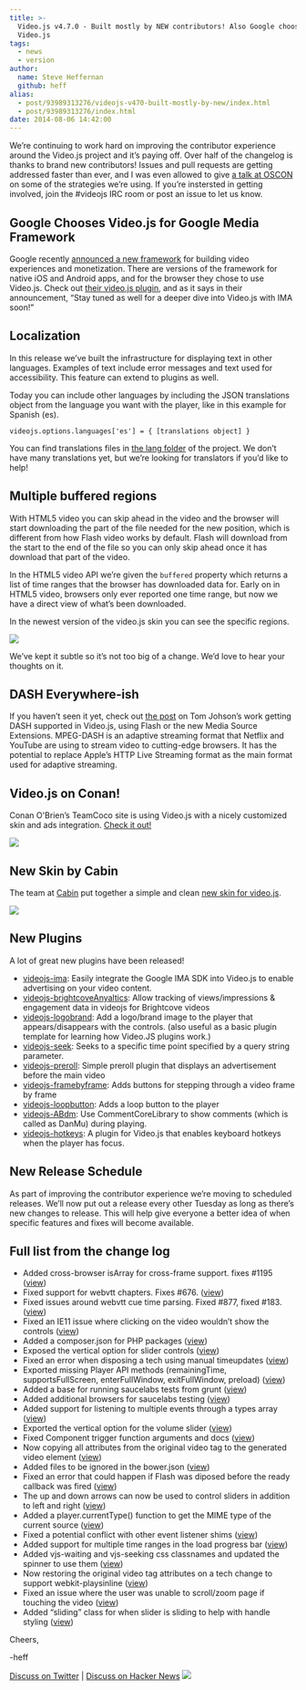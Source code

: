 ```yaml
---
title: >-
  Video.js v4.7.0 - Built mostly by NEW contributors! Also Google chooses
  Video.js
tags:
  - news
  - version
author:
  name: Steve Heffernan
  github: heff
alias:
  - post/93989313276/videojs-v470-built-mostly-by-new/index.html
  - post/93989313276/index.html
date: 2014-08-06 14:42:00
---
```


We&rsquo;re continuing to work hard on improving the contributor experience around the Video.js project and it&rsquo;s paying off. Over half of the changelog is thanks to brand new contributors! Issues and pull requests are getting addressed faster than ever, and I was even allowed to give [a talk at OSCON](http://www.oscon.com/oscon2014/public/schedule/speaker/104522) on some of the strategies we&rsquo;re using. If you&rsquo;re instersted in getting involved, join the #videojs IRC room or post an issue to let us know.

## Google Chooses Video.js for Google Media Framework

Google recently [announced a new framework](http://googleadsdeveloper.blogspot.com/2014/07/google-media-framework-making-online.html) for building video experiences and monetization. There are versions of the framework for native iOS and Android apps, and for the browser they chose to use Video.js. Check out [their video.js plugin](https://github.com/googleads/videojs-ima), and as it says in their announcement, &ldquo;Stay tuned as well for a deeper dive into Video.js with IMA soon!&rdquo;

## Localization

In this release we&rsquo;ve built the infrastructure for displaying text in other languages. Examples of text include error messages and text used for accessibility. This feature can extend to plugins as well.

Today you can include other languages by including the JSON translations object from the language you want with the player, like in this example for Spanish (es).

`videojs.options.languages['es'] = { [translations object] }`

You can find translations files in [the lang folder](https://github.com/videojs/video.js/tree/master/lang) of the project. We don&rsquo;t have many translations yet, but we&rsquo;re looking for translators if you&rsquo;d like to help!

## Multiple buffered regions

With HTML5 video you can skip ahead in the video and the browser will start downloading the part of the file needed for the new position, which is different from how Flash video works by default. Flash will download from the start to the end of the file so you can only skip ahead once it has download that part of the video.

In the HTML5 video API we&rsquo;re given the `buffered` property which returns a list of time ranges that the browser has downloaded data for. Early on in HTML5 video, browsers only ever reported one time range, but now we have a direct view of what&rsquo;s been downloaded.

In the newest version of the video.js skin you can see the specific regions.

![](http://67.media.tumblr.com/1420d1b8ee1c54b4eb876b95a5417fd7/tumblr_inline_n9usu442h91qzc111.png)

We&rsquo;ve kept it subtle so it&rsquo;s not too big of a change. We&rsquo;d love to hear your thoughts on it.

## DASH Everywhere-ish

If you haven&rsquo;t seen it yet, check out [the post](http://blog.videojs.com/post/92536319027/dash-everywhere-ish-hack-project) on Tom Johson&rsquo;s work getting DASH supported in Video.js, using Flash or the new Media Source Extensions. MPEG-DASH is an adaptive streaming format that Netflix and YouTube are using to stream video to cutting-edge browsers. It has the potential to replace Apple&rsquo;s HTTP Live Streaming format as the main format used for adaptive streaming.

## Video.js on Conan!

Conan O'Brien&rsquo;s TeamCoco site is using Video.js with a nicely customized skin and ads integration. [Check it out!](http://teamcoco.com)

[![](http://65.media.tumblr.com/383082cd857bce0c6abc825e0f4878a8/tumblr_inline_n9utibJ00S1qzc111.png)](http://teamcoco.com/video/conan-dave-franco-tinder-remote)

## New Skin by Cabin

The team at [Cabin](http://madebycabin.com) put together a simple and clean [new skin for video.js](https://github.com/cabin/videojs-sublime-skin).

![](http://67.media.tumblr.com/484bf82546666982023e64d49d4a6096/tumblr_inline_n9usohnTgG1qzc111.png)

## New Plugins

A lot of great new plugins have been released!

*   [videojs-ima](https://github.com/googleads/videojs-ima): Easily integrate the Google IMA SDK into Video.js to enable advertising on your video content.
*   [videojs-brightcoveAnyaltics](https://github.com/space87/videojs-BrightCove-tracking): Allow tracking of views/impressions &amp; engagement data in videojs for Brightcove videos
*   [videojs-logobrand](https://github.com/Mewte/videojs-logobrand): Add a logo/brand image to the player that appears/disappears with the controls. (also useful as a basic plugin template for learning how Video.JS plugins work.)
*   [videojs-seek](https://github.com/aervans/videojs-seek): Seeks to a specific time point specified by a query string parameter.
*   [videojs-preroll](https://github.com/dirkjanm/videojs-preroll): Simple preroll plugin that displays an advertisement before the main video
*   [videojs-framebyframe](https://github.com/erasche/videojs-framebyframe): Adds buttons for stepping through a video frame by frame
*   [videojs-loopbutton](https://github.com/CharlotteDunois/videojs-loopbutton): Adds a loop button to the player
*   [videojs-ABdm](https://github.com/Catofes/videojsABdm): Use CommentCoreLibrary to show comments (which is called as DanMu) during playing.
*   [videojs-hotkeys](https://github.com/ctd1500/videojs-hotkeys): A plugin for Video.js that enables keyboard hotkeys when the player has focus.

## New Release Schedule

As part of improving the contributor experience we&rsquo;re moving to scheduled releases. We&rsquo;ll now put out a release every other Tuesday as long as there&rsquo;s new changes to release. This will help give everyone a better idea of when specific features and fixes will become available.

## Full list from the change log

*   Added cross-browser isArray for cross-frame support. fixes #1195 ([view](https://github.com/videojs/video.js/pull/1218))
*   Fixed support for webvtt chapters. Fixes #676\. ([view](https://github.com/videojs/video.js/pull/1221))
*   Fixed issues around webvtt cue time parsing. Fixed #877, fixed #183\. ([view](https://github.com/videojs/video.js/pull/1236))
*   Fixed an IE11 issue where clicking on the video wouldn&rsquo;t show the controls ([view](https://github.com/videojs/video.js/pull/1291))
*   Added a composer.json for PHP packages ([view](https://github.com/videojs/video.js/pull/1241))
*   Exposed the vertical option for slider controls ([view](https://github.com/videojs/video.js/pull/1303))
*   Fixed an error when disposing a tech using manual timeupdates ([view](https://github.com/videojs/video.js/pull/1312))
*   Exported missing Player API methods (remainingTime, supportsFullScreen, enterFullWindow, exitFullWindow, preload) ([view](https://github.com/videojs/video.js/pull/1328))
*   Added a base for running saucelabs tests from grunt ([view](https://github.com/videojs/video.js/pull/1215))
*   Added additional browsers for saucelabs testing ([view](https://github.com/videojs/video.js/pull/1216))
*   Added support for listening to multiple events through a types array ([view](https://github.com/videojs/video.js/pull/1231))
*   Exported the vertical option for the volume slider ([view](https://github.com/videojs/video.js/pull/1378))
*   Fixed Component trigger function arguments and docs ([view](https://github.com/videojs/video.js/pull/1310))
*   Now copying all attributes from the original video tag to the generated video element ([view](https://github.com/videojs/video.js/pull/1321))
*   Added files to be ignored in the bower.json ([view](https://github.com/videojs/video.js/pull/1337))
*   Fixed an error that could happen if Flash was diposed before the ready callback was fired ([view](https://github.com/videojs/video.js/pull/1340))
*   The up and down arrows can now be used to control sliders in addition to left and right ([view](https://github.com/videojs/video.js/pull/1345))
*   Added a player.currentType() function to get the MIME type of the current source ([view](https://github.com/videojs/video.js/pull/1320))
*   Fixed a potential conflict with other event listener shims ([view](https://github.com/videojs/video.js/pull/1363))
*   Added support for multiple time ranges in the load progress bar ([view](https://github.com/videojs/video.js/pull/1253))
*   Added vjs-waiting and vjs-seeking css classnames and updated the spinner to use them ([view](https://github.com/videojs/video.js/pull/1351))
*   Now restoring the original video tag attributes on a tech change to support webkit-playsinline ([view](https://github.com/videojs/video.js/pull/1369))
*   Fixed an issue where the user was unable to scroll/zoom page if touching the video ([view](https://github.com/videojs/video.js/pull/1373))
*   Added &ldquo;sliding&rdquo; class for when slider is sliding to help with handle styling ([view](https://github.com/videojs/video.js/pull/1385))

Cheers,

-heff

[Discuss on Twitter](https://twitter.com/videojs/status/497112744500285440) | [Discuss on Hacker News](https://news.ycombinator.com/item?id=8144578)
![](http://feeds.feedburner.com/~r/video-js/~4/xPnVQ6QJIk0)
